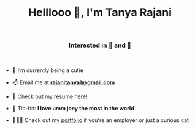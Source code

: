 <h1 align="center">Helllooo 👋, I'm Tanya Rajani</h1>
<br>
<h3 align="center">Interested in 🐶 and 🐘</h3>
<br>

  
- 🌱 I’m currently being a cutie

- 📫 Email me at **rajanitanya1@gmail.com** 

- 📄 Check out my [resume](https://github.com/TanyaR14/Resume/blob/main/Tanya%20Rajani%20Resume.pdf) here!

- 🦮 Tid-bit: **I love umm joey the most in the world**

- 👨🏻‍💻 Check out my [portfolio](https://github.com/TanyaR14/Portfolio) if you're an employer or just a curious cat 
